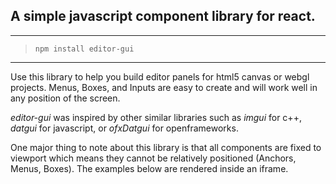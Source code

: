 ## A simple javascript component library for **react**.

---

> `npm install editor-gui`

---

Use this library to help you build editor panels for html5 canvas or webgl projects. Menus, Boxes, and Inputs are easy to create and will work well in any position of the screen.

*editor-gui* was inspired by other similar libraries such as *imgui* for c++, *datgui* for javascript, or *ofxDatgui* for openframeworks.

One major thing to note about this library is that all components are fixed to viewport which means they cannot be relatively positioned (Anchors, Menus, Boxes). The examples below are rendered inside an iframe.
